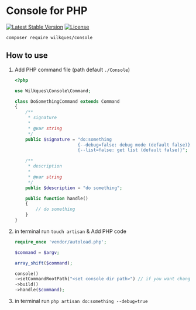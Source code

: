 # Console for PHP

[![Latest Stable Version](https://poser.pugx.org/wilkques/console/v/stable)](https://packagist.org/packages/wilkques/console)
[![License](https://poser.pugx.org/wilkques/console/license)](https://packagist.org/packages/wilkques/console)

````
composer require wilkques/console
````

## How to use
1. Add PHP command file (path default `./Console`)
    ```php
    <?php

    use Wilkques\Console\Command;

    class DoSomethingCommand extends Command
    {
        /**
         * signature
         * 
         * @var string
         */
        public $signature = "do:something
                            {--debug=false: debug mode (default false)}
                            {--list=false: get list (default false)}";

        /**
         * description
         * 
         * @var string
         */
        public $description = "do something";

        public function handle()
        {
            // do something
        }
    }
    ```

1. in terminal run `touch artisan` & Add PHP code
    ```php
    require_once 'vendor/autoload.php';

    $command = $argv;

    array_shift($command);

    console()
    ->setCommandRootPath("<set console dir path>") // if you want change path
    ->build()
    ->handle($command);  
    ```

1. in terminal run `php artisan do:something --debug=true`